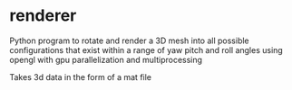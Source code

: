 # renderer

Python program to rotate and render a 3D mesh into all possible configurations that exist within a range of yaw pitch and roll angles using opengl with gpu parallelization and multiprocessing <br>

Takes 3d data in the form of a mat file
